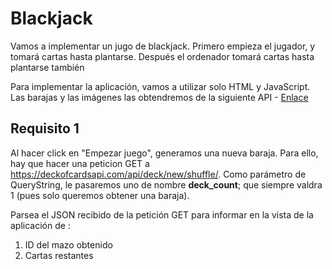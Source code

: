 # Blackjack

Vamos a implementar un jugo de blackjack. Primero empieza el jugador, y tomará cartas hasta plantarse.
Después el ordenador tomará cartas hasta plantarse también

Para implementar la aplicación, vamos a utilizar solo HTML y JavaScript. Las barajas y las imágenes las obtendremos de la siguiente API - [Enlace](http://deckofcardsapi.com/)

## Requisito 1

Al hacer click en "Empezar juego", generamos una nueva baraja.
Para ello, hay que hacer una peticion GET a https://deckofcardsapi.com/api/deck/new/shuffle/. Como parámetro de QueryString, le pasaremos uno de nombre __deck_count__; que siempre valdra 1 (pues solo queremos obtener una baraja).

Parsea el JSON recibido de la petición GET para informar en la vista de la aplicación de :

1. ID del mazo obtenido
2. Cartas restantes